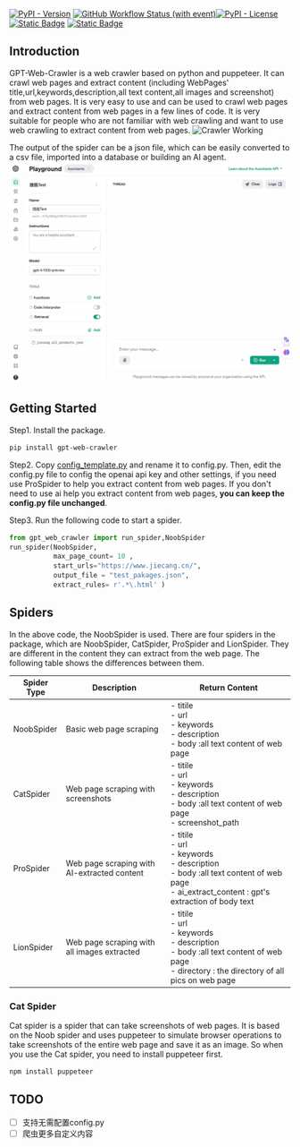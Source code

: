 [![PyPI - Version](https://img.shields.io/pypi/v/gpt-web-crawler)](https://pypi.org/project/gpt-web-crawler/) [![GitHub Workflow Status (with event)](https://img.shields.io/github/actions/workflow/status/Tim-Saijun/gpt-web-crawler/python-publish.yml)](https://github.com/Tim-Saijun/gpt-web-crawler/actions/workflows/python-publish.yml)[![PyPI - License](https://img.shields.io/pypi/l/gpt-web-crawler)](https://pypi.org/project/gpt-web-crawler/)   [![Static Badge](https://img.shields.io/badge/%E7%AE%80%E4%BD%93%E4%B8%AD%E6%96%87-8A2BE2)](README-Zh.md) [![Static Badge](https://img.shields.io/badge/English-blue)](README.md)

## Introduction
GPT-Web-Crawler is a web crawler based on python and puppeteer. It can crawl web pages and extract content (including WebPages' title,url,keywords,description,all text content,all images and screenshot) from web pages. It is very easy to use and can be used to crawl web pages and extract content from web pages in a few lines of code. It is very suitable for people who are not familiar with web crawling and want to use web crawling to extract content from web pages.
![Crawler Working](images/crawler.gif)

The output of the spider can be a json file, which can be easily converted to a csv file, imported into a database or building an AI agent.
![Assistant demo](images/assistant_demo.gif)
## Getting Started
Step1. Install the package.
```bash
pip install gpt-web-crawler
```
Step2. Copy [config_template.py](config_template.py) and rename it to config.py. Then, edit the config.py file to config the openai api key and other settings, if you need use ProSpider to help you extract content from web pages. If you don't need to use ai help you extract content from web pages, **you can keep the config.py file unchanged**.

Step3. Run the following code to start a spider.
```python
from gpt_web_crawler import run_spider,NoobSpider
run_spider(NoobSpider, 
           max_page_count= 10 ,
           start_urls="https://www.jiecang.cn/", 
           output_file = "test_pakages.json",
           extract_rules= r'.*\.html' )
```

## Spiders
In the above code, the NoobSpider is used. There are four spiders in the package, which are NoobSpider, CatSpider, ProSpider and LionSpider. They are different in the content they can extract from the web page. The following table shows the differences between them.

| Spider Type | Description                                      | Return Content                                   |
|-------------|--------------------------------------------------|--------------------------------------------------|
| NoobSpider  | Basic web page scraping                          |- titile <br>- url<br>- keywords<br>- description<br>- body :all text content of web page|
| CatSpider   | Web page scraping with screenshots               |- titile <br>- url<br>- keywords<br>- description<br>- body :all text content of web page <br>- screenshot_path|
| ProSpider   | Web page scraping with AI-extracted content      |- titile <br>- url<br>- keywords<br>- description<br>- body :all text content of web page <br>- ai_extract_content : gpt's extraction of body text|
| LionSpider  | Web page scraping with all images extracted      |- titile <br>- url<br>- keywords<br>- description<br>- body :all text content of web page <br>- directory : the directory of all pics on web page|

### Cat Spider
Cat spider is a spider that can take screenshots of web pages. It is based on the Noob spider and uses puppeteer to simulate browser operations to take screenshots of the entire web page and save it as an image.
So when you use the Cat spider, you need to install puppeteer first.
```bash
npm install puppeteer
```

## TODO
- [ ] 支持无需配置config.py
- [ ] 爬虫更多自定义内容
